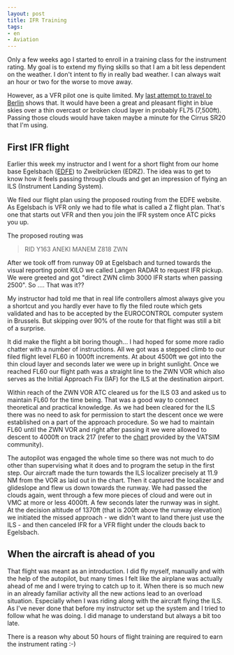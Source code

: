 ```yaml
---
layout: post
title: IFR Training
tags:
- en
- Aviation
---
```

Only a few weeks ago I started to enroll in a training class for the instrument rating. My goal is to extend my flying skills so that I am a bit less dependent on the weather. I don't intent to fly in really bad weather. I can always wait an hour or two for the worse to move away.

However, as a VFR pilot one is quite limited. My [last attempt to travel to Berlin](/2013/09/22/on-the-development-of-capabilities.html) shows that. It would have been a great and pleasant flight in blue skies over a thin overcast or broken cloud layer in probably FL75 (7,500ft). Passing those clouds would have taken maybe a minute for the Cirrus SR20 that I'm using.

## First IFR flight

Earlier this week my instructor and I went for a short flight from our home base Egelsbach ([EDFE](http://www.egelsbach-airport.com)) to Zweibrücken (EDRZ). The idea was to get to know how it feels passing through clouds and get an impression of flying an ILS (Instrument Landing System).

We filed our flight plan using the proposed routing from the EDFE website. As Egelsbach is VFR only we had to file what is called a Z flight plan. That's one that starts out VFR and then you join the IFR system once ATC picks you up.

The proposed routing was

> RID Y163 ANEKI MANEM Z818 ZWN

After we took off from runway 09 at Egelsbach and turned towards the visual reporting point KILO we called Langen RADAR to request IFR pickup. We were greeted and got "direct ZWN climb 3000 IFR starts when passing 2500". So .... That was it??

My instructor had told me that in real life controllers almost always give you a shortcut and you hardly ever have to fly the filed route which gets validated and has to be accepted by the EUROCONTROL computer system in Brussels. But skipping over 90% of the route for that flight was still a bit of a surprise. 

It did make the flight a bit boring though... I had hoped for some more radio chatter with a number of instructions. All we got was a stepped climb to our filed flight level FL60 in 1000ft increments. At about 4500ft we got into the thin cloud layer and seconds later we were up in bright sunlight. Once we reached FL60 our flight path was a straight line to the ZWN VOR which also serves as the Initial Approach Fix (IAF) for the ILS at the destination airport.

Within reach of the ZWN VOR ATC cleared us for the ILS 03 and asked us to maintain FL60 for the time being. That was a good way to connect theoretical and practical knowledge. As we had been cleared for the ILS there was no need to ask for permission to start the descent once we were established on a part of the approach procedure. So we had to maintain FL60 until the ZWN VOR and right after passing it we were allowed to descent to 4000ft on track 217 (refer to the [chart](http://nav.vatsim-germany.org/files/edgg/charts/edrz/public/EDRZ_ILS_RWY03.pdf) provided by the VATSIM community).

The autopilot was engaged the whole time so there was not much to do other than supervising what it does and to program the setup in the first step. Our aircraft made the turn towards the ILS localizer precisely at 11.9 NM from the VOR as laid out in the chart. Then it captured the localizer and glideslope and flew us down towards the runway. We had passed the clouds again, went through a few more pieces of cloud and were out in VMC at more or less 4000ft. A few seconds later the runway was in sight. At the decision altitude of 1370ft (that is 200ft above the runway elevation) we initiated the missed approach - we didn't want to land there just use the ILS - and then canceled IFR for a VFR flight under the clouds back to Egelsbach.

## When the aircraft is ahead of you

That flight was meant as an introduction. I did fly myself, manually and with the help of the autopilot, but many times I felt like the airplane was actually ahead of me and I were trying to catch up to it. When there is so much new in an already familiar activity all the new actions lead to an overload situation. Especially when I was riding along with the aircraft flying the ILS. As I've never done that before my instructor set up the system and I tried to follow what he was doing. I did manage to understand but always a bit too late.

There is a reason why about 50 hours of flight training are required to earn the instrument rating :-)
